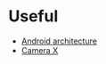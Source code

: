 # Useful

* [Android architecture](https://developer.android.com/topic/architecture)
* [Camera X](https://developer.android.com/training/camerax)
